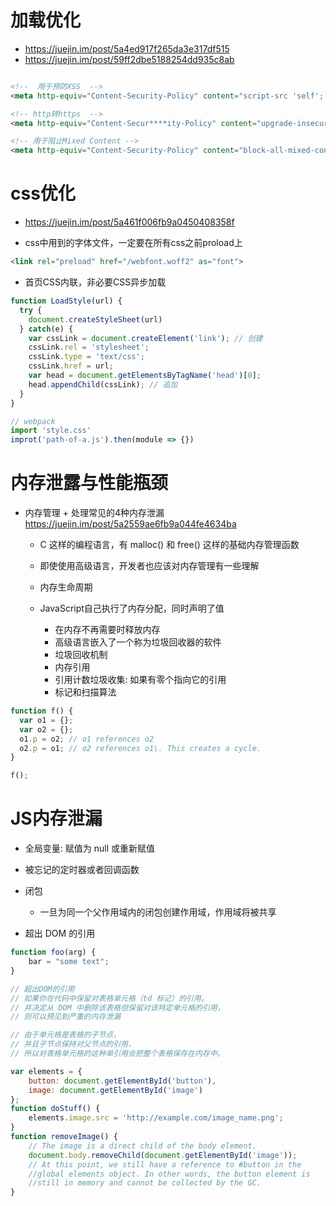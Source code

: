 # 加载优化

- <https://juejin.im/post/5a4ed917f265da3e317df515>
- <https://juejin.im/post/59ff2dbe5188254dd935c8ab>

```html

<!--  用于预防XSS  -->
<meta http-equiv="Content-Security-Policy" content="script-src 'self'; style-src nos.netease.com kaola.com;">

<!-- http转https  -->
<meta http-equiv="Content-Secur****ity-Policy" content="upgrade-insecure-requests">

<!-- 用于阻止Mixed Content -->
<meta http-equiv="Content-Security-Policy" content="block-all-mixed-content">
```

# css优化

- <https://juejin.im/post/5a461f006fb9a0450408358f>

- css中用到的字体文件，一定要在所有css之前proload上

```html
<link rel="preload" href="/webfont.woff2" as="font">
```

- 首页CSS内联，非必要CSS异步加载

```javascript
function LoadStyle(url) {
  try {
    document.createStyleSheet(url)
  } catch(e) {
    var cssLink = document.createElement('link'); // 创建
    cssLink.rel = 'stylesheet';
    cssLink.type = 'text/css';
    cssLink.href = url;
    var head = document.getElementsByTagName('head')[0];
    head.appendChild(cssLink); // 追加
  }
}

// webpack
import 'style.css'
improt('path-of-a.js').then(module => {})
```


# 内存泄露与性能瓶颈

- 内存管理 + 处理常见的4种内存泄漏 <https://juejin.im/post/5a2559ae6fb9a044fe4634ba>

  - C 这样的编程语言，有 malloc() 和 free() 这样的基础内存管理函数
  - 即使使用高级语言，开发者也应该对内存管理有一些理解
  - 内存生命周期
  - JavaScript自己执行了内存分配，同时声明了值

    - 在内存不再需要时释放内存
    - 高级语言嵌入了一个称为垃圾回收器的软件
    - 垃圾回收机制
    - 内存引用
    - 引用计数垃圾收集: 如果有零个指向它的引用
    - 标记和扫描算法

```javascript
function f() {
  var o1 = {};
  var o2 = {};
  o1.p = o2; // o1 references o2
  o2.p = o1; // o2 references o1\. This creates a cycle.
}

f();
```

# JS内存泄漏

- 全局变量: 赋值为 null 或重新赋值
- 被忘记的定时器或者回调函数
- 闭包

  - 一旦为同一个父作用域内的闭包创建作用域，作用域将被共享

- 超出 DOM 的引用

```javascript
function foo(arg) {
    bar = "some text";
}

// 超出DOM的引用
// 如果你在代码中保留对表格单元格（td 标记）的引用，
// 并决定从 DOM 中删除该表格但保留对该特定单元格的引用，
// 则可以预见到严重的内存泄漏

// 由于单元格是表格的子节点，
// 并且子节点保持对父节点的引用，
// 所以对表格单元格的这种单引用会把整个表格保存在内存中。

var elements = {
    button: document.getElementById('button'),
    image: document.getElementById('image')
};
function doStuff() {
    elements.image.src = 'http://example.com/image_name.png';
}
function removeImage() {
    // The image is a direct child of the body element.
    document.body.removeChild(document.getElementById('image'));
    // At this point, we still have a reference to #button in the
    //global elements object. In other words, the button element is
    //still in memory and cannot be collected by the GC.
}
```
